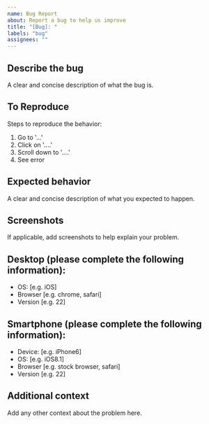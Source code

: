 ```yaml
---
name: Bug Report
about: Report a bug to help us improve
title: "[Bug]: "
labels: "bug"
assignees: ""
---
```


## Describe the bug

A clear and concise description of what the bug is.

## To Reproduce

Steps to reproduce the behavior:

1.  Go to '...'
2.  Click on '....'
3.  Scroll down to '....'
4.  See error

## Expected behavior

A clear and concise description of what you expected to happen.

## Screenshots

If applicable, add screenshots to help explain your problem.

## Desktop (please complete the following information):

*   OS: [e.g. iOS]
*   Browser [e.g. chrome, safari]
*   Version [e.g. 22]

## Smartphone (please complete the following information):

*   Device: [e.g. iPhone6]
*   OS: [e.g. iOS8.1]
*   Browser [e.g. stock browser, safari]
*   Version [e.g. 22]

## Additional context

Add any other context about the problem here.
